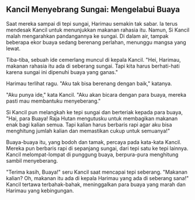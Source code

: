 ## Kancil Menyebrang Sungai: Mengelabui Buaya

Saat mereka sampai di tepi sungai, Harimau semakin tak sabar. Ia terus mendesak Kancil untuk menunjukkan makanan rahasia itu. Namun, Si Kancil malah mengarahkan pandangannya ke sungai. Di dalam air, tampak beberapa ekor buaya sedang berenang perlahan, menunggu mangsa yang lewat.

Tiba-tiba, sebuah ide cemerlang muncul di kepala Kancil. "Hei, Harimau, makanan rahasia itu ada di seberang sungai. Tapi kita harus berhati-hati karena sungai ini dipenuhi buaya yang ganas."

Harimau terlihat ragu. "Aku tak bisa berenang dengan baik," katanya.

"Aku punya ide," kata Kancil. "Aku akan bicara dengan para buaya, mereka pasti mau membantuku menyeberang."

Si Kancil pun melangkah ke tepi sungai dan berteriak kepada para buaya, "Hai, para Buaya! Raja Hutan mengutusku untuk membagikan makanan enak bagi kalian semua. Tapi kalian harus berbaris rapi agar aku bisa menghitung jumlah kalian dan memastikan cukup untuk semuanya!"

Buaya-buaya itu, yang bodoh dan tamak, percaya pada kata-kata Kancil. Mereka pun berbaris rapi di sepanjang sungai, dari tepi satu ke tepi lainnya. Kancil melompat-lompat di punggung buaya, berpura-pura menghitung sambil menyeberang.

"Terima kasih, Buaya!" seru Kancil saat mencapai tepi seberang. "Makanan kalian? Oh, makanan itu ada di kepala Harimau yang ada di seberang sana!" Kancil tertawa terbahak-bahak, meninggalkan para buaya yang marah dan Harimau yang kebingungan.
